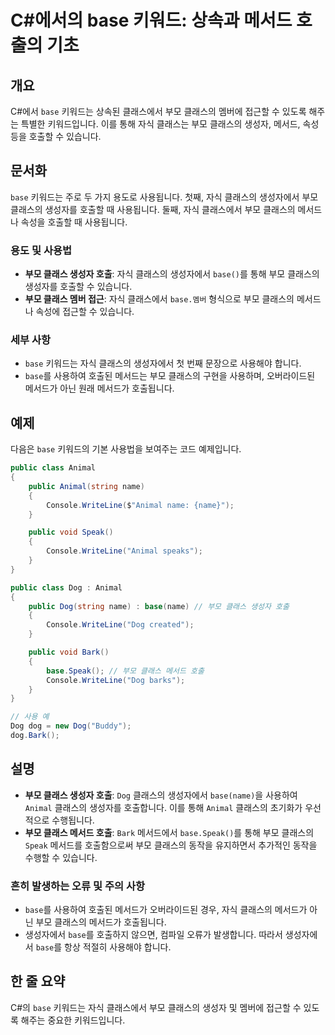 <!--
Meta Description: # C#에서의 base 키워드: 상속과 메서드 호출의 기초 ## 개요 C#에서 `base` 키워드는 상속된 클래스에서 부모 클래스의 멤버에 접근할 수 있도록 해주는 특별한 키워드입니다. 이를 통해 자식 클래스는 부모 클래스의 생성자, 메서드, 속성 등을 호출할 수 있습...
Meta Keywords: 클래스의, base, dog, animal, 생성자에서
-->

# C#에서의 base 키워드: 상속과 메서드 호출의 기초

## 개요
C#에서 `base` 키워드는 상속된 클래스에서 부모 클래스의 멤버에 접근할 수 있도록 해주는 특별한 키워드입니다. 이를 통해 자식 클래스는 부모 클래스의 생성자, 메서드, 속성 등을 호출할 수 있습니다.

## 문서화
`base` 키워드는 주로 두 가지 용도로 사용됩니다. 첫째, 자식 클래스의 생성자에서 부모 클래스의 생성자를 호출할 때 사용됩니다. 둘째, 자식 클래스에서 부모 클래스의 메서드나 속성을 호출할 때 사용됩니다.

### 용도 및 사용법
- **부모 클래스 생성자 호출**: 자식 클래스의 생성자에서 `base()`를 통해 부모 클래스의 생성자를 호출할 수 있습니다.
- **부모 클래스 멤버 접근**: 자식 클래스에서 `base.멤버` 형식으로 부모 클래스의 메서드나 속성에 접근할 수 있습니다.

### 세부 사항
- `base` 키워드는 자식 클래스의 생성자에서 첫 번째 문장으로 사용해야 합니다.
- `base`를 사용하여 호출된 메서드는 부모 클래스의 구현을 사용하며, 오버라이드된 메서드가 아닌 원래 메서드가 호출됩니다.

## 예제
다음은 `base` 키워드의 기본 사용법을 보여주는 코드 예제입니다.

```csharp
public class Animal
{
    public Animal(string name)
    {
        Console.WriteLine($"Animal name: {name}");
    }

    public void Speak()
    {
        Console.WriteLine("Animal speaks");
    }
}

public class Dog : Animal
{
    public Dog(string name) : base(name) // 부모 클래스 생성자 호출
    {
        Console.WriteLine("Dog created");
    }

    public void Bark()
    {
        base.Speak(); // 부모 클래스 메서드 호출
        Console.WriteLine("Dog barks");
    }
}

// 사용 예
Dog dog = new Dog("Buddy");
dog.Bark();
```

## 설명
- **부모 클래스 생성자 호출**: `Dog` 클래스의 생성자에서 `base(name)`을 사용하여 `Animal` 클래스의 생성자를 호출합니다. 이를 통해 `Animal` 클래스의 초기화가 우선적으로 수행됩니다.
- **부모 클래스 메서드 호출**: `Bark` 메서드에서 `base.Speak()`를 통해 부모 클래스의 `Speak` 메서드를 호출함으로써 부모 클래스의 동작을 유지하면서 추가적인 동작을 수행할 수 있습니다.

### 흔히 발생하는 오류 및 주의 사항
- `base`를 사용하여 호출된 메서드가 오버라이드된 경우, 자식 클래스의 메서드가 아닌 부모 클래스의 메서드가 호출됩니다.
- 생성자에서 `base`를 호출하지 않으면, 컴파일 오류가 발생합니다. 따라서 생성자에서 `base`를 항상 적절히 사용해야 합니다.

## 한 줄 요약
C#의 `base` 키워드는 자식 클래스에서 부모 클래스의 생성자 및 멤버에 접근할 수 있도록 해주는 중요한 키워드입니다.